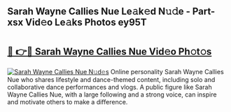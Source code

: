 ## Sarah Wayne Callies Nue Le𝚊k𝚎d N𝚞𝚍e - Part-xsx Vid𝚎o Le𝚊ks Photos ey95T

# <h2><a href="http://fb5vpb.evod.top/?m=Sarah+Wayne+Callies+Nue">🔗 👉🔴 Sarah Wayne Callies Nue Vid𝚎o Ph𝚘t𝚘s</a></h2>

[![Sarah Wayne Callies Nue N𝚞d𝚎s](https://i.imgur.com/8V9OHl7.gif)](http://fb5vpb.evod.top/?m=Sarah+Wayne+Callies+Nue)
Online personality Sarah Wayne Callies Nue who shares lifestyle and dance-themed content, including solo and collaborative dance performances and vlogs. A public figure like Sarah Wayne Callies Nue, with a large following and a strong voice, can inspire and motivate others to make a difference. 
